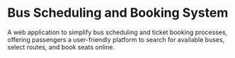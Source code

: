 # Bus Scheduling and Booking System
A web application to simplify bus scheduling and ticket booking processes, offering passengers a user-friendly platform to search for available buses, select routes, and book seats online. 

